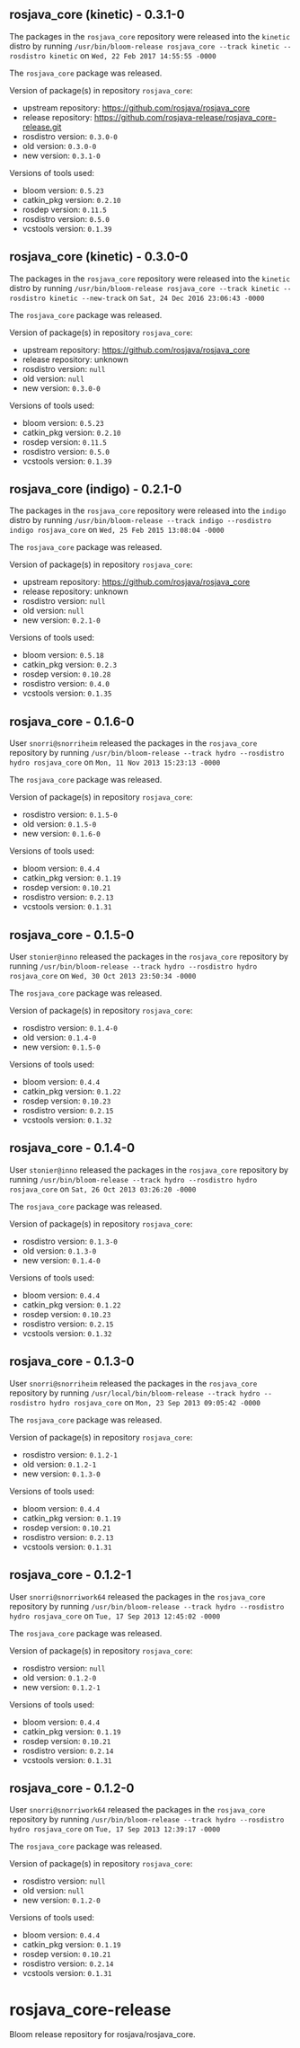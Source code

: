 ## rosjava_core (kinetic) - 0.3.1-0

The packages in the `rosjava_core` repository were released into the `kinetic` distro by running `/usr/bin/bloom-release rosjava_core --track kinetic --rosdistro kinetic` on `Wed, 22 Feb 2017 14:55:55 -0000`

The `rosjava_core` package was released.

Version of package(s) in repository `rosjava_core`:

- upstream repository: https://github.com/rosjava/rosjava_core
- release repository: https://github.com/rosjava-release/rosjava_core-release.git
- rosdistro version: `0.3.0-0`
- old version: `0.3.0-0`
- new version: `0.3.1-0`

Versions of tools used:

- bloom version: `0.5.23`
- catkin_pkg version: `0.2.10`
- rosdep version: `0.11.5`
- rosdistro version: `0.5.0`
- vcstools version: `0.1.39`


## rosjava_core (kinetic) - 0.3.0-0

The packages in the `rosjava_core` repository were released into the `kinetic` distro by running `/usr/bin/bloom-release rosjava_core --track kinetic --rosdistro kinetic --new-track` on `Sat, 24 Dec 2016 23:06:43 -0000`

The `rosjava_core` package was released.

Version of package(s) in repository `rosjava_core`:

- upstream repository: https://github.com/rosjava/rosjava_core
- release repository: unknown
- rosdistro version: `null`
- old version: `null`
- new version: `0.3.0-0`

Versions of tools used:

- bloom version: `0.5.23`
- catkin_pkg version: `0.2.10`
- rosdep version: `0.11.5`
- rosdistro version: `0.5.0`
- vcstools version: `0.1.39`


## rosjava_core (indigo) - 0.2.1-0

The packages in the `rosjava_core` repository were released into the `indigo` distro by running `/usr/bin/bloom-release --track indigo --rosdistro indigo rosjava_core` on `Wed, 25 Feb 2015 13:08:04 -0000`

The `rosjava_core` package was released.

Version of package(s) in repository `rosjava_core`:
- upstream repository: https://github.com/rosjava/rosjava_core
- release repository: unknown
- rosdistro version: `null`
- old version: `null`
- new version: `0.2.1-0`

Versions of tools used:
- bloom version: `0.5.18`
- catkin_pkg version: `0.2.3`
- rosdep version: `0.10.28`
- rosdistro version: `0.4.0`
- vcstools version: `0.1.35`


## rosjava_core - 0.1.6-0

User `snorri@snorriheim` released the packages in the `rosjava_core` repository by running `/usr/bin/bloom-release --track hydro --rosdistro hydro rosjava_core` on `Mon, 11 Nov 2013 15:23:13 -0000`

The `rosjava_core` package was released.

Version of package(s) in repository `rosjava_core`:
- rosdistro version: `0.1.5-0`
- old version: `0.1.5-0`
- new version: `0.1.6-0`

Versions of tools used:
- bloom version: `0.4.4`
- catkin_pkg version: `0.1.19`
- rosdep version: `0.10.21`
- rosdistro version: `0.2.13`
- vcstools version: `0.1.31`


## rosjava_core - 0.1.5-0

User `stonier@inno` released the packages in the `rosjava_core` repository by running `/usr/bin/bloom-release --track hydro --rosdistro hydro rosjava_core` on `Wed, 30 Oct 2013 23:50:34 -0000`

The `rosjava_core` package was released.

Version of package(s) in repository `rosjava_core`:
- rosdistro version: `0.1.4-0`
- old version: `0.1.4-0`
- new version: `0.1.5-0`

Versions of tools used:
- bloom version: `0.4.4`
- catkin_pkg version: `0.1.22`
- rosdep version: `0.10.23`
- rosdistro version: `0.2.15`
- vcstools version: `0.1.32`


## rosjava_core - 0.1.4-0

User `stonier@inno` released the packages in the `rosjava_core` repository by running `/usr/bin/bloom-release --track hydro --rosdistro hydro rosjava_core` on `Sat, 26 Oct 2013 03:26:20 -0000`

The `rosjava_core` package was released.

Version of package(s) in repository `rosjava_core`:
- rosdistro version: `0.1.3-0`
- old version: `0.1.3-0`
- new version: `0.1.4-0`

Versions of tools used:
- bloom version: `0.4.4`
- catkin_pkg version: `0.1.22`
- rosdep version: `0.10.23`
- rosdistro version: `0.2.15`
- vcstools version: `0.1.32`


## rosjava_core - 0.1.3-0

User `snorri@snorriheim` released the packages in the `rosjava_core` repository by running `/usr/local/bin/bloom-release --track hydro --rosdistro hydro rosjava_core` on `Mon, 23 Sep 2013 09:05:42 -0000`

The `rosjava_core` package was released.

Version of package(s) in repository `rosjava_core`:
- rosdistro version: `0.1.2-1`
- old version: `0.1.2-1`
- new version: `0.1.3-0`

Versions of tools used:
- bloom version: `0.4.4`
- catkin_pkg version: `0.1.19`
- rosdep version: `0.10.21`
- rosdistro version: `0.2.13`
- vcstools version: `0.1.31`


## rosjava_core - 0.1.2-1

User `snorri@snorriwork64` released the packages in the `rosjava_core` repository by running `/usr/bin/bloom-release --track hydro --rosdistro hydro rosjava_core` on `Tue, 17 Sep 2013 12:45:02 -0000`

The `rosjava_core` package was released.

Version of package(s) in repository `rosjava_core`:
- rosdistro version: `null`
- old version: `0.1.2-0`
- new version: `0.1.2-1`

Versions of tools used:
- bloom version: `0.4.4`
- catkin_pkg version: `0.1.19`
- rosdep version: `0.10.21`
- rosdistro version: `0.2.14`
- vcstools version: `0.1.31`


## rosjava_core - 0.1.2-0

User `snorri@snorriwork64` released the packages in the `rosjava_core` repository by running `/usr/bin/bloom-release --track hydro --rosdistro hydro rosjava_core` on `Tue, 17 Sep 2013 12:39:17 -0000`

The `rosjava_core` package was released.

Version of package(s) in repository `rosjava_core`:
- rosdistro version: `null`
- old version: `null`
- new version: `0.1.2-0`

Versions of tools used:
- bloom version: `0.4.4`
- catkin_pkg version: `0.1.19`
- rosdep version: `0.10.21`
- rosdistro version: `0.2.14`
- vcstools version: `0.1.31`


rosjava_core-release
====================

Bloom release repository for rosjava/rosjava_core.
